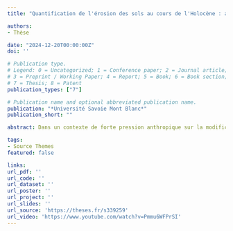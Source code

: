 ```yaml
---
title: "Quantification de l'érosion des sols au cours de l'Holocène : apports de l'intégration de la modélisation et des archives sédimentaires lacustres"

authors:
- Thèse

date: "2024-12-20T00:00:00Z"
doi: ''

# Publication type.
# Legend: 0 = Uncategorized; 1 = Conference paper; 2 = Journal article;
# 3 = Preprint / Working Paper; 4 = Report; 5 = Book; 6 = Book section;
# 7 = Thesis; 8 = Patent
publication_types: ["7"]

# Publication name and optional abbreviated publication name.
publication: "*Université Savoie Mont Blanc*"
publication_short: ""

abstract: Dans un contexte de forte pression anthropique sur la modification du climat et sur l’usage des terres, la dégradation des sols par l’érosion accélérée présente de réels enjeux pour la production alimentaire et pour le stockage du carbone des sols à l’échelle mondiale. Ces travaux de thèse proposent de quantifier l’impact long-terme des activités humaines sur l’érosion accélérée en intégrant les archives paléo-environnementales dans la modélisation de l’érosion des sols. Les approches de modélisation ont été développées sur la période Holocène à partir de reconstitutions paléo-environnementales issues de six sites lacustres (Annecy, Anterne, Bénit, Moras, Paladru et La Thuile) représentant une large gamme de contextes érosifs au sein des Alpes du Nord-Ouest, puis étendues à plus large échelle (Alpes occidentales, Europe). La quantification des dynamiques érosives sur le temps long met en évidence l’impact significatif des crises érosives transitoires sur les cumuls d’érosion Holocène. Ces périodes majeures d’accélération associées à l’intensification du défrichement au profit des activités agro-pastorales dans les Alpes depuis 2 à 4 ka montrent une réponse non-linéaire de l’érosion au-delà de seuils critiques d’ouverture du paysage en lien avec l’incision des sols sous forme de ravinements ponctuels. L’extension des méthodologies développées dans ces travaux pour la prédiction des dynamiques érosives régionales (bassin versant du lac du Bourget) sur la période Holocène ouvre également de nouvelles perspectives pour quantifier les flux de matières au sein des surfaces continentales (Europe) sur le temps long, et en particulier pour évaluer l’impact long-terme de l’érosion des sols sur les transferts latéraux de carbone.

tags:
- Source Themes
featured: false

links:
url_pdf: ''
url_code: ''
url_dataset: ''
url_poster: ''
url_project: ''
url_slides: ''
url_source: 'https://theses.fr/s339259'
url_video: 'https://www.youtube.com/watch?v=Pmmu6WFPrSI'
---
```


